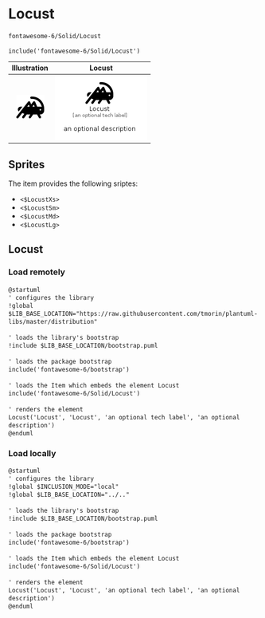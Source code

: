 # Locust


```text
fontawesome-6/Solid/Locust
```

```text
include('fontawesome-6/Solid/Locust')
```



| Illustration | Locust |
| :---: | :---: |
| ![illustration for Illustration](../../fontawesome-6/Solid/Locust.png) | ![illustration for Locust](../../fontawesome-6/Solid/Locust.Local.png) |



## Sprites
The item provides the following sriptes:

- `<$LocustXs>`
- `<$LocustSm>`
- `<$LocustMd>`
- `<$LocustLg>`





## Locust

### Load remotely
```plantuml
@startuml
' configures the library
!global $LIB_BASE_LOCATION="https://raw.githubusercontent.com/tmorin/plantuml-libs/master/distribution"

' loads the library's bootstrap
!include $LIB_BASE_LOCATION/bootstrap.puml

' loads the package bootstrap
include('fontawesome-6/bootstrap')

' loads the Item which embeds the element Locust
include('fontawesome-6/Solid/Locust')

' renders the element
Locust('Locust', 'Locust', 'an optional tech label', 'an optional description')
@enduml
```

### Load locally
```plantuml
@startuml
' configures the library
!global $INCLUSION_MODE="local"
!global $LIB_BASE_LOCATION="../.."

' loads the library's bootstrap
!include $LIB_BASE_LOCATION/bootstrap.puml

' loads the package bootstrap
include('fontawesome-6/bootstrap')

' loads the Item which embeds the element Locust
include('fontawesome-6/Solid/Locust')

' renders the element
Locust('Locust', 'Locust', 'an optional tech label', 'an optional description')
@enduml
```

